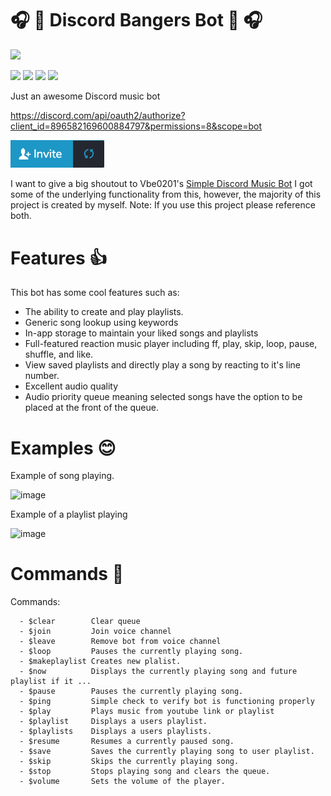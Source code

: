 # 🎧 💽 Discord Bangers Bot 💽 🎧 

<!-- <p align="center"> -->
  <img src="https://raw.githubusercontent.com/kysu1313/Bangers/main/img/cat.gif" width="300px">
<!-- </p> -->

![](https://img.shields.io/badge/python-3.9-informational?style=flat&logo=<LOGO_NAME>&logoColor=white&color=2bbc8a) 
![](https://img.shields.io/badge/youtube-dl2021.6.6-informational?style=flat&logo=<LOGO_NAME>&logoColor=white&color=2bbc8a) 
![](https://img.shields.io/badge/discord-1.7.3-informational?style=flat&logo=<LOGO_NAME>&logoColor=white&color=2bbc8a) 
![](https://img.shields.io/badge/humanize-2-informational?style=flat&logo=<LOGO_NAME>&logoColor=white&color=2bbc8a) 
  
Just an awesome Discord music bot

https://discord.com/api/oauth2/authorize?client_id=896582169600884797&permissions=8&scope=bot

  <img src="https://raw.githubusercontent.com/kysu1313/Bangers/main/img/invite.png" href="https://discord.com/api/oauth2/authorize?client_id=896582169600884797&permissions=8&scope=bot" width="150px">


I want to give a big shoutout to Vbe0201's [Simple Discord Music Bot](https://gist.github.com/vbe0201/ade9b80f2d3b64643d854938d40a0a2d)
I got some of the underlying functionality from this, however, the majority of this project is created by myself.
Note: If you use this project please reference both.

# Features :+1:

This bot has some cool features such as:
- The ability to create and play playlists.
- Generic song lookup using keywords
- In-app storage to maintain your liked songs and playlists
- Full-featured reaction music player including ff, play, skip, loop, pause, shuffle, and like.
- View saved playlists and directly play a song by reacting to it's line number.
- Excellent audio quality
- Audio priority queue meaning selected songs have the option to be placed at the front of the queue.


# Examples 😊

Example of song playing.

![image](https://user-images.githubusercontent.com/38538913/138575337-433323bd-e163-4fe7-8cc2-f4c75e2d57c4.png)

Example of a playlist playing

![image](https://user-images.githubusercontent.com/38538913/138575302-39c1658a-952e-4b80-b6e2-7dcc7330815b.png)

# Commands 💾
Commands:
```
  - $clear        Clear queue
  - $join         Join voice channel
  - $leave        Remove bot from voice channel
  - $loop         Pauses the currently playing song.
  - $makeplaylist Creates new plalist.
  - $now          Displays the currently playing song and future playlist if it ...
  - $pause        Pauses the currently playing song.
  - $ping         Simple check to verify bot is functioning properly
  - $play         Plays music from youtube link or playlist
  - $playlist     Displays a users playlist.
  - $playlists    Displays a users playlists.
  - $resume       Resumes a currently paused song.
  - $save         Saves the currently playing song to user playlist.
  - $skip         Skips the currently playing song.
  - $stop         Stops playing song and clears the queue.
  - $volume       Sets the volume of the player.
  ```
  
